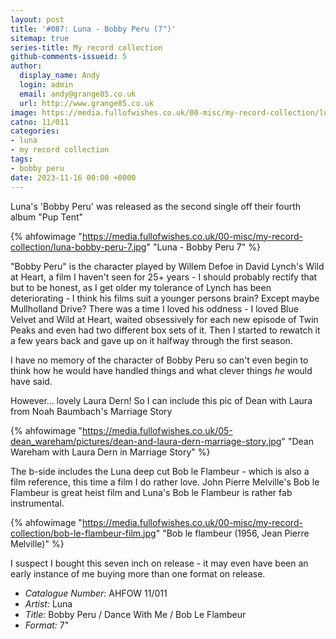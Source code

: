 ```yaml
---
layout: post
title: '#087: Luna - Bobby Peru (7")'
sitemap: true
series-title: My record collection
github-comments-issueid: 5
author:
  display_name: Andy
  login: admin
  email: andy@grange85.co.uk
  url: http://www.grange85.co.uk
image: https://media.fullofwishes.co.uk/00-misc/my-record-collection/luna-bobby-peru-7.jpg
catno: 11/011
categories:
- luna
- my record collection
tags:
- bobby peru
date: 2023-11-16 00:00 +0000
---
```

Luna's 'Bobby Peru' was released as the second single off their fourth album "Pup Tent" 

{% ahfowimage "https://media.fullofwishes.co.uk/00-misc/my-record-collection/luna-bobby-peru-7.jpg" "Luna - Bobby Peru 7" %}

"Bobby Peru" is the character played by Willem Defoe in David Lynch's Wild at Heart, a film I haven't seen for 25+ years - I should probably rectify that but to be honest, as I get older my tolerance of Lynch has been deteriorating - I think his films suit a younger persons brain? Except maybe Mullholland Drive? There was a time I loved his oddness - I loved Blue Velvet and Wild at Heart, waited obsessively for each new episode of Twin Peaks and even had two different box sets of it. Then I started to rewatch it a few years back and gave up on it halfway through the first season. 

<!--more-->

I have no memory of the character of Bobby Peru so can't even begin to think how he would have handled things and what clever things _he_ would have said.

However... lovely Laura Dern! So I can include this pic of Dean with Laura from Noah Baumbach's Marriage Story

{% ahfowimage "https://media.fullofwishes.co.uk/05-dean_wareham/pictures/dean-and-laura-dern-marriage-story.jpg" "Dean Wareham with Laura Dern in Marriage Story" %}

The b-side includes the Luna deep cut Bob le Flambeur - which is also a film reference, this time a film I do rather love. John Pierre Melville's Bob le Flambeur is great heist film and Luna's Bob le Flambeur is rather fab instrumental.

{% ahfowimage "https://media.fullofwishes.co.uk/00-misc/my-record-collection/bob-le-flambeur-film.jpg" "Bob le flambeur (1956, Jean Pierre Melville)" %}

I suspect I bought this seven inch on release - it may even have been an early instance of me buying more than one format on release.

 - *Catalogue Number:* AHFOW 11/011
 - *Artist:* Luna
 - *Title:* Bobby Peru / Dance With Me / Bob Le Flambeur
 - *Format:* 7"
